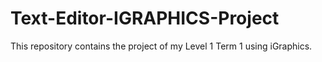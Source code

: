 # Text-Editor-IGRAPHICS-Project
This repository contains the project of my Level 1 Term 1 using iGraphics.
